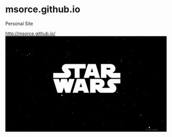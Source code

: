# msorce.github.io
Personal Site


http://msorce.github.io/
![Alt Text](https://github.com/msorce/msorce.github.io/blob/master/src/img/sw.gif)
